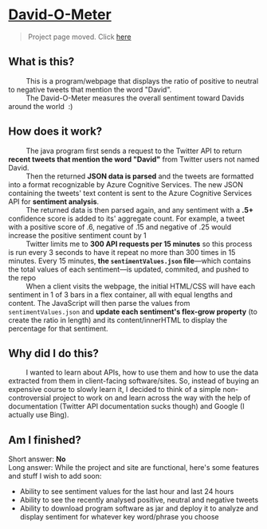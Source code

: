 # [David-O-Meter](https://davidteju.dev/projects/David-O-Meter/)
> Project page moved. Click [here](https://davidteju.dev/projects/David-O-Meter/)

## What is this?
         This is a program/webpage that displays the ratio of positive to neutral to negative tweets that mention the word "David".  
         The David-O-Meter measures the overall sentiment toward Davids around the world  :)

## How does it work?
         The java program first sends a request to the Twitter API to return **recent tweets that mention the word "David"** from Twitter users not named David.  
         Then the returned **JSON data is parsed** and the tweets are formatted into a format recognizable by Azure Cognitive Services. The new JSON containing the tweets' text content is sent to the Azure Cognitive Services API for **sentiment analysis**.  
         The returned data is then parsed again, and any sentiment with a **.5+** confidence score is added to its' aggregate count. For example, a tweet with a positive score of .6, negative of .15 and negative of .25 would increase the positive sentiment count by 1  
         Twitter limits me to **300 API requests per 15 minutes** so this process is run every 3 seconds to have it repeat no more than 300 times in 15 minutes. Every 15 minutes, **the `sentimentValues.json` file**—which contains the total values of each sentiment—is updated, commited, and pushed to the repo  
         When a client visits the webpage, the initial HTML/CSS will have each sentiment in 1 of 3 bars in a flex container, all with equal lengths and content. The JavaScript will then parse the values from `sentimentValues.json` and **update each sentiment's flex-grow property** (to create the ratio in length) and its content/innerHTML to display the percentage for that sentiment.

## Why did I do this?
         I wanted to learn about APIs, how to use them and how to use the data extracted from them in client-facing software/sites. So, instead of buying an expensive course to slowly learn it, I decided to think of a simple non-controversial project to work on and learn across the way with the help of documentation (Twitter API documentation sucks though) and Google (I actually use Bing).

## Am I finished?
Short answer: **No**  
Long answer: While the project and site are functional, here's some features and stuff I wish to add soon:
- Ability to see sentiment values for the last hour and last 24 hours
- Ability to see the recently analysed positive, neutral and negative tweets  
- Ability to download program software as jar and deploy it to analyze and display sentiment for whatever key word/phrase you choose
